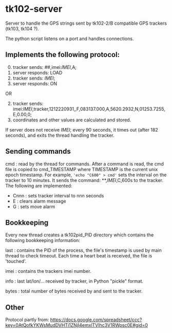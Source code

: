 # tk102-server

Server to handle the GPS strings sent by tk102-2/B compatible GPS trackers (tk103, tk104 ?).

The python script listens on a port and handles connections. 

## Implements the following protocol:

0. tracker sends: ##,imei:_IMEI_,A;
1. server responds: LOAD
2. tracker sends: _IMEI_;
2. server responds: ON

OR

2. tracker sends: imei:_IMEI_,tracker,1212220931,,F,083137.000,A,5620.2932,N,01253.7255,E,0.00,0;
2. coordinates and other values are calculated and stored.

If server does not receive _IMEI_; every 90 seconds, it times out (after 182 seconds), and exits the
thread handling the tracker. 

## Sending commands

cmd  : read by the thread for commands. After a command is read, the cmd file is copied to cmd_TIMESTAMP where TIMESTAMP is the current unix epoch timestamp. For example, <code>'echo "C600" > cmd'</code> sets the interval on the tracker to 10 minutes. It sends the command: **,_IMEI_,C,600s to the tracker. The following are implemented:

* Cnnn : sets tracker interval to nnn seconds
* E    : clears alarm message
* G    : sets move alarm

## Bookkeeping

Every new thread creates a tk102pid_PID directory which contains the following bookkeeping information:

last
:  contains the PID of the process, the file's timestamp is used by main thread to check
timeout. Each time a heart beat is received, the file is 'touched'.

imei
:  contains the trackers imei number.

info
:  last lat/lon/... received by tracker, in Python "pickle" format.

bytes
:  total number of bytes received by and sent to the tracker.

## Other

Protocol partly from: https://docs.google.com/spreadsheet/ccc?key=0AtQofkYKWsMudDVHTi1ZNjI4emxlTVlhc3V1RWpsc0E#gid=0
